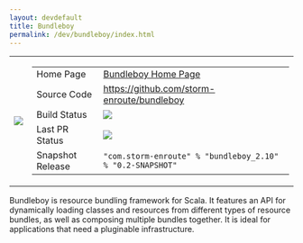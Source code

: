 ```yaml
---
layout: devdefault
title: Bundleboy
permalink: /dev/bundleboy/index.html
---
```



<table><tr>

<td><img src="/resources/images/bundleboy-96.png"/></td>

<td><table class="summary">
<tr>
  <td>Home Page</td>
  <td><a href="/bundleboy/">Bundleboy Home Page</a></td>
</tr>
<tr>
  <td>Source Code</td>
  <td>
    <a href="https://github.com/storm-enroute/bundleboy">
      https://github.com/storm-enroute/bundleboy
    </a>
  </td>
</tr>
<tr>
  <td>Build Status</td>
  <td>
    <a href="https://ci.storm-enroute.com:8080/job/public-bundleboy/">
      <img
        src="https://ci.storm-enroute.com:8080/buildStatus/icon?job=public-bundleboy"/>
    </a>
  </td>
</tr>
<tr>
  <td>Last PR Status</td>
  <td>
    <a href="https://travis-ci.org/storm-enroute/bundleboy">
      <img src="https://travis-ci.org/storm-enroute/bundleboy.svg?branch=master">
    </a>
  </td>
</tr>
<tr>
  <td>Snapshot Release</td>
  <td><code>"com.storm-enroute" % "bundleboy_2.10" % "0.2-SNAPSHOT"</code></td>
</tr>
</table></td>

</tr></table>

Bundleboy is resource bundling framework for Scala.
It features an API for dynamically loading classes and resources from different types of
resource bundles, as well as composing multiple bundles together.
It is ideal for applications that need a pluginable infrastructure.
